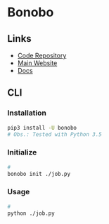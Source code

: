 # Bonobo

<!--
https://github.com/python-bonobo/bonobo/blob/develop/bonobo/examples/types/strings.py

https://github.com/search?q=path%3A.py+content%3A%22import+bonobo%22+content%3A%22def+transform%22&type=code

https://github.com/search?q=path%3A.py+content%3Abonobo&type=code

https://github.com/pkcsecurity/internal/blob/master/users/josh/carrier-etl/etl.py
-->

## Links

- [Code Repository](https://github.com/python-bonobo/bonobo)
- [Main Website](https://bonobo-project.org)
- [Docs](https://docs.bonobo-project.org)

## CLI

### Installation

```sh
pip3 install -U bonobo
# Obs.: Tested with Python 3.5
```

### Initialize

```sh
#
bonobo init ./job.py
```

### Usage

```sh
#
python ./job.py
```
